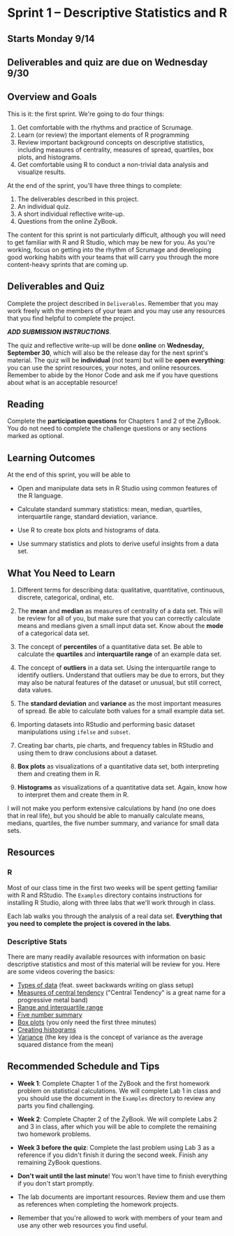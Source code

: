 # Sprint 1 &ndash; Descriptive Statistics and R

## Starts Monday 9/14
## Deliverables and quiz are due on Wednesday 9/30

## Overview and Goals

This is it: the first sprint. We're going to do four things:

1. Get comfortable with the rhythms and practice of Scrumage.
2. Learn (or review) the important elements of R programming
3. Review important background concepts on descriptive statistics, including measures of centrality, measures of spread,
quartiles, box plots, and histograms.
4. Get comfortable using R to conduct a non-trivial data analysis and visualize results.

At the end of the sprint, you'll have three things to complete:

1. The deliverables described in this project.
2. An individual quiz.
3. A short individual reflective write-up.
4. Questions from the online ZyBook.

The content for this sprint is not particularly difficult, although you will need to get familiar with R and R Studio, which may be new for you. As you're working,
focus on getting into the rhythm of Scrumage and developing good working habits with your teams that will carry you through the more content-heavy sprints that are coming up.


## Deliverables and Quiz

Complete the project described in `Deliverables`. Remember that you may work freely with the members of your team and you may use any resources that you find helpful to
complete the project.

***ADD SUBMISSION INSTRUCTIONS***.

The quiz and reflective write-up will be done **online** on **Wednesday, September 30**, which will also be the release day for the next sprint's material. The quiz will be 
**individual** (not team) but will be **open everything**: you can use the sprint resources, your notes, and online resources. Remember to abide by the Honor Code 
and ask me if you have questions about what is an acceptable resource!

## Reading

Complete the **participation questions** for Chapters 1 and 2 of the ZyBook. You do not need to complete the challenge questions or any sections marked as optional.

## Learning Outcomes

At the end of this sprint, you will be able to

- Open and manipulate data sets in R Studio using common features of the R language.

- Calculate standard summary statistics: mean, median, quartiles, interquartile range, standard deviation, variance.

- Use R to create box plots and histograms of data.

- Use summary statistics and plots to derive useful insights from a data set.


## What You Need to Learn

1. Different terms for describing data: qualitative, quantitative, continuous, discrete, categorical, ordinal, etc.

2. The **mean** and **median** as measures of centrality of a data set. This will be review for all of you, but make sure that you can correctly calculate means and medians
given a small input data set. Know about the **mode** of a categorical data set.

3. The concept of **percentiles** of a quantitative data set. Be able to calculate the **quartiles** and **interquartile range** of an example data set.

4. The concept of **outliers** in a data set. Using the interquartile range to identify outliers. Understand that outliers may be due to errors, but they may also be natural features of the dataset or unusual, but still correct, data values.

5. The **standard deviation** and **variance** as the most important measures of spread. Be able to calculate both values for a small example data set.

6. Importing datasets into RStudio and performing basic dataset manipulations using `ifelse` and `subset`.

7. Creating bar charts, pie charts, and frequency tables in RStudio and using them to draw conclusions about a dataset.

8. **Box plots** as visualizations of a quantitative data set, both interpreting them and creating them in R.

9. **Histograms** as visualizations of a quantitative data set. Again, know how to interpret them and create them in R.

I will not make you perform extensive calculations by hand (no one does that in real life), but you should be able to manually calculate means, medians, quartiles, the five 
number summary, and variance for small data sets.


## Resources

### R

Most of our class time in the first two weeks will be spent getting familiar with R and RStudio. The `Examples` directory contains instructions for installing R Studio, along 
with three labs that we'll work through in class.

Each lab walks you through the analysis of a real data set. **Everything that you need to complete the project is covered in the labs**.

### Descriptive Stats

There are many readily available resources with information on basic descriptive statistics and most of this material will be review for you. Here are some videos covering
the basics:

- [Types of data](https://www.youtube.com/watch?v=2zSYAlonQIQ&list=PL3NllU3-qaWJQmITLdyDKxqMatjhTomR1&index=1) (feat. sweet backwards writing on glass setup)
- [Measures of central tendency](https://www.youtube.com/watch?v=CSNm7cNMVdM&list=PL3NllU3-qaWJQmITLdyDKxqMatjhTomR1&index=2) ("Central Tendency" is a great name for a progressive metal band)
- [Range and interquartile range](https://www.youtube.com/watch?v=PzXsgs_DxGI&list=PL3NllU3-qaWJQmITLdyDKxqMatjhTomR1&index=3)
- [Five number summary](https://www.youtube.com/watch?v=ifhx1vCKZGU&list=PL3NllU3-qaWJQmITLdyDKxqMatjhTomR1&index=11)
- [Box plots](https://www.youtube.com/watch?v=CJlvCxHMB_4&list=PL3NllU3-qaWJQmITLdyDKxqMatjhTomR1&index=12) (you only need the first three minutes)
- [Creating histograms](https://www.youtube.com/watch?v=gSEYtAjuZ-Y)
- [Variance](https://www.youtube.com/watch?v=E4HAYd0QnRc) (the key idea is the concept of variance as the average squared distance from the mean)


## Recommended Schedule and Tips

- **Week 1**: Complete Chapter 1 of the ZyBook and the first homework problem on statistical calculations. We will complete Lab 1 in class and you should use the document
in the `Examples` directory to review any parts you find challenging.

- **Week 2**: Complete Chapter 2 of the ZyBook. We will complete Labs 2 and 3 in class, after which you will be able to complete the remaining two homework problems.

- **Week 3 before the quiz**: Complete the last problem using Lab 3 as a reference if you didn't finish it during the second week. Finish any remaining ZyBook questions.

- **Don't wait until the last minute**! You won't have time to finish everything if you don't start promptly.

- The lab documents are important resources. Review them and use them as references when completing the homework projects.

- Remember that you're allowed to work with members of your team and use any other web resources you find useful.
